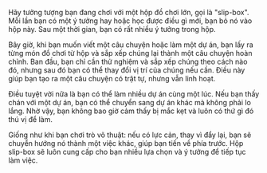 Hãy tưởng tượng bạn đang chơi với một hộp đồ chơi lớn, gọi là "slip-box". Mỗi lần bạn có một ý tưởng hay hoặc học được điều gì mới, bạn bỏ nó vào hộp này. Sau một thời gian, bạn có rất nhiều ý tưởng trong hộp.

Bây giờ, khi bạn muốn viết một câu chuyện hoặc làm một dự án, bạn lấy ra từng món đồ chơi từ hộp và sắp xếp chúng lại thành một câu chuyện hoàn chỉnh. Ban đầu, bạn chỉ cần thử nghiệm và sắp xếp chúng theo cách nào đó, nhưng sau đó bạn có thể thay đổi vị trí của chúng nếu cần. Điều này giúp bạn tạo ra một câu chuyện có trật tự, nhưng vẫn linh hoạt.

Điều tuyệt vời nữa là bạn có thể làm nhiều dự án cùng một lúc. Nếu bạn thấy chán với một dự án, bạn có thể chuyển sang dự án khác mà không phải lo lắng. Nhờ vậy, bạn không bao giờ cảm thấy bị mắc kẹt và luôn có thứ gì đó thú vị để làm.

Giống như khi bạn chơi trò võ thuật: nếu có lực cản, thay vì đẩy lại, bạn sẽ chuyển hướng nó thành một việc khác, giúp bạn tiến về phía trước. Hộp slip-box sẽ luôn cung cấp cho bạn nhiều lựa chọn và ý tưởng để tiếp tục làm việc.